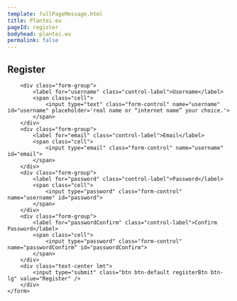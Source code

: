 ```yaml
---
template: fullPageMessage.html
title: Plantei.eu
pageId: register
bodyhead: plantei.eu
permalink: false
---
```


<div class="register">
	<form class="form-horizontal">
		<h2 class="mmb">Register</h2>

		<div class="form-group">
			<label for="username" class="control-label">Username</label>
			<span class="cell">
				<input type="text" class="form-control" name="username" id="username" placeholder='real name or “internet name” your choice.'>
			</span>
		</div>
		<div class="form-group">
			<label for="email" class="control-label">Email</label>
			<span class="cell">
				<input type="email" class="form-control" name="username" id="email">
			</span>
		</div>
		<div class="form-group">
			<label for="password" class="control-label">Password</label>
			<span class="cell">
				<input type="password" class="form-control" name="username" id="password">
			</span>
		</div>
		<div class="form-group">
			<label for="passwordConfirm" class="control-label">Confirm Password</label>
			<span class="cell">
				<input type="password" class="form-control" name="passwordConfirm" id="passwordConfirm">
			</span>
		</div>
		<div class="text-center lmt"> 
			<input type="submit" class="btn btn-default registerBtn btn-lg" value="Register" />     
		</div>
	</form>
</div>

